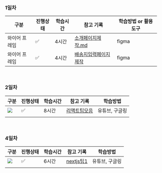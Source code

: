 ### 1일차

| 구분          | 진행상태           | 학습시간 | 참고 기록                                             | 학습방법 or 활용 도구 |
| ------------- | ------------------ | -------- | ----------------------------------------------------- | --------------------- |
| 와이어 프레임 | :white_check_mark: | 4시간    | [소개페이지제작.md](notes/소개페이지제작.md)          | figma                 |
| 와이어 프레임 | :white_check_mark: | 4시간    | [배송지입력페이지제작](notes/배송지입력페이지제작.md) | figma                 |

<br>

### 2일차

| 구분                                                         | 진행상태           | 학습시간 | 참고 기록                             | 학습방법       |
| ------------------------------------------------------------ | ------------------ | -------- | ------------------------------------- | -------------- |
| <img src="https://img.shields.io/badge/React-20232A?style=for-the-badge&logo=react&logoColor=61DAFB"> | :white_check_mark: | 8시간    | [리액트팁모음](notes/리액트팁모음.md) | 유튜브, 구글링 |
|                                                              |                    |          |                                       |                |

<br>

### 4일차

| 구분                                                         | 진행상태           | 학습시간 | 참고 기록                       | 학습방법       |
| ------------------------------------------------------------ | ------------------ | -------- | ------------------------------- | -------------- |
| <img src="https://img.shields.io/badge/next.js-000000?style=for-the-badge&logo=nextdotjs&logoColor=white"> | :white_check_mark: | 6시간    | [nextjs팁1](notes/nextjs팁1.md) | 유튜브, 구글링 |
|                                                              |                    |          |                                 |                |
